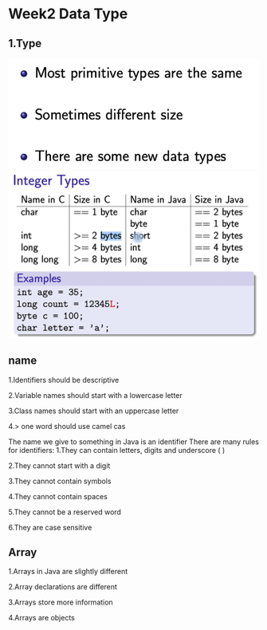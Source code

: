 # Week2 Data Type
## 1.Type
![img.png](img.png)
![img_1.png](img_1.png)
## name
1.Identifiers should be descriptive

2.Variable names should start with a lowercase letter

3.Class names should start with an uppercase letter

4.> one word should use camel cas

The name we give to something in Java is an identifier
There are many rules for identifiers:
1.They can contain letters, digits and underscore ( )

2.They cannot start with a digit

3.They cannot contain symbols

4.They cannot contain spaces

5.They cannot be a reserved word

6.They are case sensitive

## Array

1.Arrays in Java are slightly different

2.Array declarations are different

3.Arrays store more information

4.Arrays are objects
